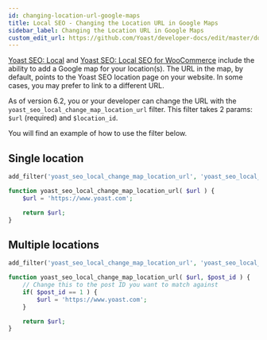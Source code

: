 ```yaml
---
id: changing-location-url-google-maps
title: Local SEO - Changing the Location URL in Google Maps
sidebar_label: Changing the Location URL in Google Maps
custom_edit_url: https://github.com/Yoast/developer-docs/edit/master/docs/customization/local-seo/changing-location-url-google-maps.md
---
```

[Yoast SEO: Local](https://yoast.com/wordpress/plugins/local-seo/) and [Yoast SEO: Local SEO for WooCommerce](https://yoast.com/wordpress/plugins/local-seo-for-woocommerce/) include the ability to add a Google map for your location(s). The URL in the map, by default, points to the Yoast SEO location page on your website. In some cases, you may prefer to link to a different URL.

As of version 6.2, you or your developer can change the URL with the `yoast_seo_local_change_map_location_url` filter. This filter takes 2 params: `$url` (required) and `$location_id`.

You will find an example of how to use the filter below.

## Single location
```php
add_filter('yoast_seo_local_change_map_location_url', 'yoast_seo_local_change_map_location_url', 10, 1 );

function yoast_seo_local_change_map_location_url( $url ) {
    $url = 'https://www.yoast.com';

    return $url;
}
```

## Multiple locations
```php
add_filter('yoast_seo_local_change_map_location_url', 'yoast_seo_local_change_map_location_url', 10, 2 );

function yoast_seo_local_change_map_location_url( $url, $post_id ) {
    // Change this to the post ID you want to match against
    if( $post_id == 1 ) {
        $url = 'https://www.yoast.com';
    }

    return $url;
}
```

